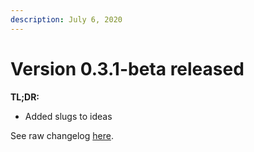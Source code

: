 ```yaml
---
description: July 6, 2020
---
```


# Version 0.3.1-beta released

**TL;DR:**

* Added slugs to ideas

See raw changelog [here](https://github.com/feedbacky-project/app/blob/master/CHANGELOG.md#031-beta-july-6-2020).
